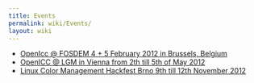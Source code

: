 ```yaml
---
title: Events
permalink: wiki/Events/
layout: wiki
---
```


-   [OpenIcc @ FOSDEM 4 + 5 February 2012 in Brussels,
    Belgium](http://www.freedesktop.org/wiki/OpenIcc/Events/Fosdem/2012/)
-   [OpenICC @ LGM in Vienna from 2th till 5th of May
    2012](http://libregraphicsmeeting.org/2012)
-   [Linux Color Management Hackfest Brno 9th till 12th November
    2012](/wiki/Hackfest/2012/ "wikilink")

